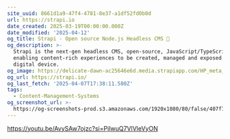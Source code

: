 ```yaml
---
site_uuid: 8661d1a9-47f4-4781-8e37-a1df52fd0b0d
url: https://strapi.io
date_created: 2025-03-19T00:00:00.000Z
date_modified: '2025-04-12'
og_title: Strapi - Open source Node.js Headless CMS 🚀
og_description: >-
  Strapi is the next-gen headless CMS, open-source, JavaScript/TypeScript,
  enabling content-rich experiences to be created, managed and exposed to any
  digital device.
og_image: https://delicate-dawn-ac25646e6d.media.strapiapp.com/HP_meta_b32f546a40.png
og_url: https://strapi.io/
og_last_fetch: '2025-04-07T17:38:11.580Z'
tags:
  - Content-Management-Systems
og_screenshot_url: >-
  https://og-screenshots-prod.s3.amazonaws.com/1920x1080/80/false/407f720fd5c830ad860e0d85debde08f7478c0aade2a241d5306ccee6e9aaeac.jpeg
---
```





https://youtu.be/AvySAw7ojzc?si=PjIwuQ7VlVleVyON

